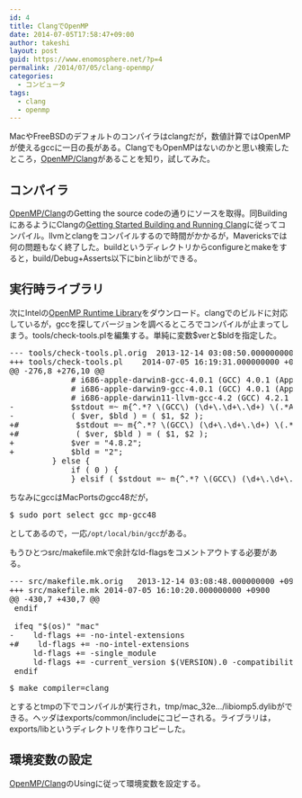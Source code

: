 ```yaml
---
id: 4
title: ClangでOpenMP
date: 2014-07-05T17:58:47+09:00
author: takeshi
layout: post
guid: https://www.enomosphere.net/?p=4
permalink: /2014/07/05/clang-openmp/
categories:
  - コンピュータ
tags:
  - clang
  - openmp
---
```

MacやFreeBSDのデフォルトのコンパイラはclangだが，数値計算ではOpenMPが使えるgccに一日の長がある。ClangでもOpenMPはないのかと思い検索したところ，<a title="OpenMP/Clang" href="http://clang-omp.github.io">OpenMP/Clang</a>があることを知り，試してみた。<!--more-->
<h2>コンパイラ</h2>
<a title="OpenMP/Clang" href="http://clang-omp.github.io">OpenMP/Clang</a>のGetting the source codeの通りにソースを取得。同BuildingにあるようにClangの<a href="http://clang.llvm.org/get_started.html">Getting Started Building and Running Clang</a>に従ってコンパイル。llvmとclangをコンパイルするので時間がかかるが，Mavericksでは何の問題もなく終了した。buildというディレクトリからconfigureとmakeをすると，build/Debug+Asserts以下にbinとlibができる。
<h2>実行時ライブラリ</h2>
次にIntelの<a href="https://www.openmprtl.org">OpenMP Runtime Library</a>をダウンロード。clangでのビルドに対応しているが，gccを探してバージョンを調べるところでコンパイルが止まってしまう。tools/check-tools.plを編集する。単純に変数$verと$bldを指定した。
<pre>--- tools/check-tools.pl.orig	2013-12-14 03:08:50.000000000 +0900
+++ tools/check-tools.pl	2014-07-05 16:19:31.000000000 +0900
@@ -276,8 +276,10 @@
             # i686-apple-darwin8-gcc-4.0.1 (GCC) 4.0.1 (Apple Computer, Inc. build 5367)
             # i686-apple-darwin9-gcc-4.0.1 (GCC) 4.0.1 (Apple Inc. build 5484)
             # i686-apple-darwin11-llvm-gcc-4.2 (GCC) 4.2.1 (Based on Apple Inc. build 5658) (LLVM build 2336.9.00)
-            $stdout =~ m{^.*? \(GCC\) (\d+\.\d+\.\d+) \(.*Apple.*?Inc\. build (\d+)\)}m;
-            ( $ver, $bld ) = ( $1, $2 );
+#            $stdout =~ m{^.*? \(GCC\) (\d+\.\d+\.\d+) \(.*Apple.*?Inc\. build (\d+)\)}m;
+#            ( $ver, $bld ) = ( $1, $2 );
+            $ver = "4.8.2";
+            $bld = "2";
         } else {
             if ( 0 ) {
             } elsif ( $stdout =~ m{^.*? \(GCC\) (\d+\.\d+\.\d+)(?: (\d+))?}m ) {
</pre>
ちなみにgccはMacPortsのgcc48だが，
<pre>$ sudo port select gcc mp-gcc48
</pre>
としてあるので，一応<code>/opt/local/bin/gcc</code>がある。

もうひとつsrc/makefile.mkで余計なld-flagsをコメントアウトする必要がある。
<pre>--- src/makefile.mk.orig	2013-12-14 03:08:48.000000000 +0900
+++ src/makefile.mk	2014-07-05 16:10:20.000000000 +0900
@@ -430,7 +430,7 @@
 endif
 
 ifeq "$(os)" "mac"
-    ld-flags += -no-intel-extensions
+#    ld-flags += -no-intel-extensions
     ld-flags += -single_module
     ld-flags += -current_version $(VERSION).0 -compatibility_version $(VERSION).0
 endif
</pre>
<pre>$ make compiler=clang
</pre>
とするとtmpの下でコンパイルが実行され，tmp/mac_32e.../libiomp5.dylibができる。ヘッダはexports/common/includeにコピーされる。ライブラリは，exports/libというディレクトリを作りコピーした。
<h2>環境変数の設定</h2>
<a title="OpenMP/Clang" href="http://clang-omp.github.io">OpenMP/Clang</a>のUsingに従って環境変数を設定する。